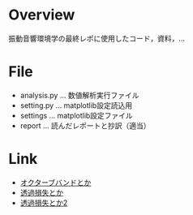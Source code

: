 # Overview

振動音響環境学の最終レポに使用したコード，資料，...

# File

* analysis.py ... 数値解析実行ファイル
* setting.py ... matplotlib設定読込用
* settings ... matplotlib設定ファイル
* report ... 読んだレポートと抄訳（適当）

# Link

* [オクターブバンドとか](https://www.cradle.co.jp/tec/column07/028.html)
* [透過損失とか](http://old.acoust.ias.sci.waseda.ac.jp/publications/koyasu/k22.pdf)
* [透過損失とか2](http://old.acoust.ias.sci.waseda.ac.jp/publications/koyasu/k9.pdf)